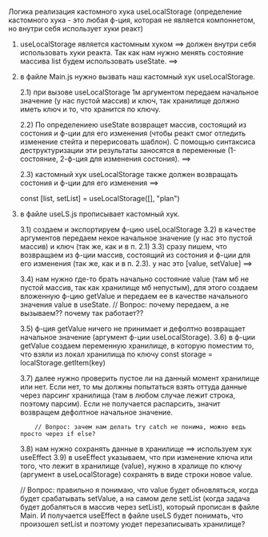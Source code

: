 Логика реализация кастомного хука useLocalStorage (определение кастомного хука - это любая ф-ция, которая не является компоннетом, но внутри себя использует хуки реакт)

1.  useLocalStorage является кастомным хуком ==> должен внутри себя использовать хуки реакта. Так как нам нужно менять состояние массива list будем использовать useState. ==>

2.  в файле Main.js нужно вызвать наш кастомный хук useLocalStorage.

    2.1) при вызове useLocalStorage 1м аргументом передаем начальное значение (у нас пустой массив) и ключ, так хранилище должно иметь ключ и то, что хранится по ключу.

    2.2) По определениею useState возвращет массив, состоящий из состония и ф-ции для его изменения (чтобы реакт смог отледить изменение стейта и перерисовать шаблон). С помощью синтаксиса деструктуризации эти результаты заносятся в переменные (1-состояние, 2-ф-ция для изменения состония). ==>

    2.3) кастомный хук useLocalStorage также должен возвращать состония и ф-ции для его изменения ==>

    const [list, setList] = useLocalStorage([], "plan")

3.  в файле useLS.js прописывает кастомный хук.

    3.1) создаем и экспортируем ф-цию useLocalStorage
    3.2) в качестве аргументов передаем некое начальное значение (у нас это пустой массив) и ключ (так же, как и в п. 2.1)
    3.3) сразу пишем, что возвращаем из ф-ции массив, состоящий из состония и ф-ции для его изменения (так же, как и в п. 2.3). у нас это [value, setValue] ==>

    3.4) нам нужно где-то брать начально состояние value (там мб не пустой массив, так как хранилище мб непустым), для этого создаем вложенную ф-цию getValue и передаем ее в качестве начального значения value в useState.
    // Вопрос: почему передаем, а не вызываем?? почему так работает??

    3.5) ф-ция getValue ничего не принимает и дефолтно возвращает начальное значение (аргумент ф-ции useLocalStorage).
    3.6) в ф-ции getValue создаем переменную хранилище, в которую поместим то, что взяли из локал хранилища по ключу
    const storage = localStorage.getItem(key)

    3.7) далее нужно проверить пустое ли на данный момент хранилище или нет. Если нет, то мы должны попытаться взять оттуда данные через парсинг хранилища (там в любом случае лежит строка, поэтому парсим). Если не получается распарсить, значит возвращем дефолтное начальное значение.

            // Вопрос: зачем нам делать try catch не понима, можно ведь просто через if else?

    3.8) нам нужно сохранять данные в хранилище ==> используем хук useEffect
    3.9) в useEffect указываем, что при изменение ключа или того, что лежит в хранилище (value), нужно в хралище по ключу (аргумент в useLocalStorage) сохранять в виде строки новое value.

    // Вопрос: правильно я понимаю, что value будет обновляться, когда будет срабатывать setValue, а на самом деле setList (когда задача будет добаляться в массив через setList), который прописан в файле Main. И получается useEffect в файле useLS будет понимать, что произошел setList и поэтому уюдет перезаписывать хранилище?
